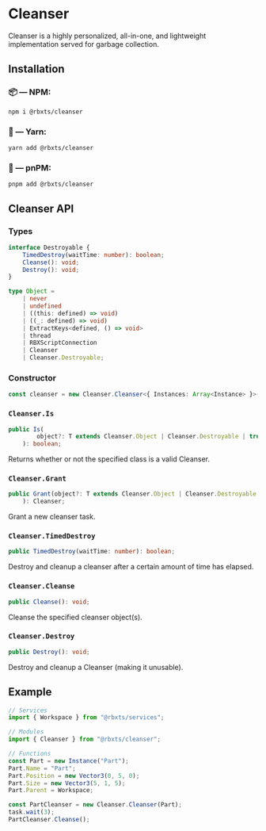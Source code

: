 # Cleanser

Cleanser is a highly personalized, all-in-one, and lightweight implementation served for garbage collection.

## Installation

### 📦 — NPM:

```
npm i @rbxts/cleanser
```

### 🧶 — Yarn:

```
yarn add @rbxts/cleanser
```

### 📀 — pnPM:

```
pnpm add @rbxts/cleanser
```

## Cleanser API

### Types

```ts
interface Destroyable {
	TimedDestroy(waitTime: number): boolean;
	Cleanse(): void;
	Destroy(): void;
}

type Object =
	| never
	| undefined
	| ((this: defined) => void)
	| ((_: defined) => void)
	| ExtractKeys<defined, () => void>
	| thread
	| RBXScriptConnection
	| Cleanser
	| Cleanser.Destroyable;
```

### Constructor

```ts
const cleanser = new Cleanser.Cleanser<{ Instances: Array<Instance> }>();
```

### `Cleanser.Is`

```ts
public Is(
		object?: T extends Cleanser.Object | Cleanser.Destroyable | true ? RBXScriptConnection : T | defined,
	): boolean;
```

Returns whether or not the specified class is a valid Cleanser.

### `Cleanser.Grant`

```ts
public Grant(object?: T extends Cleanser.Object | Cleanser.Destroyable | true ? RBXScriptConnection : T |   defined,
	): Cleanser;
```

Grant a new cleanser task.

### `Cleanser.TimedDestroy`

```ts
public TimedDestroy(waitTime: number): boolean;
```

Destroy and cleanup a cleanser after a certain amount of time has elapsed.

### `Cleanser.Cleanse`

```ts
public Cleanse(): void;
```

Cleanse the specified cleanser object(s).

### `Cleanser.Destroy`

```ts
public Destroy(): void;
```

Destroy and cleanup a Cleanser (making it unusable).

## Example

```ts
// Services
import { Workspace } from "@rbxts/services";

// Modules
import { Cleanser } from "@rbxts/cleanser";

// Functions
const Part = new Instance("Part");
Part.Name = "Part";
Part.Position = new Vector3(0, 5, 0);
Part.Size = new Vector3(5, 1, 5);
Part.Parent = Workspace;

const PartCleanser = new Cleanser.Cleanser(Part);
task.wait(3);
PartCleanser.Cleanse();
```
